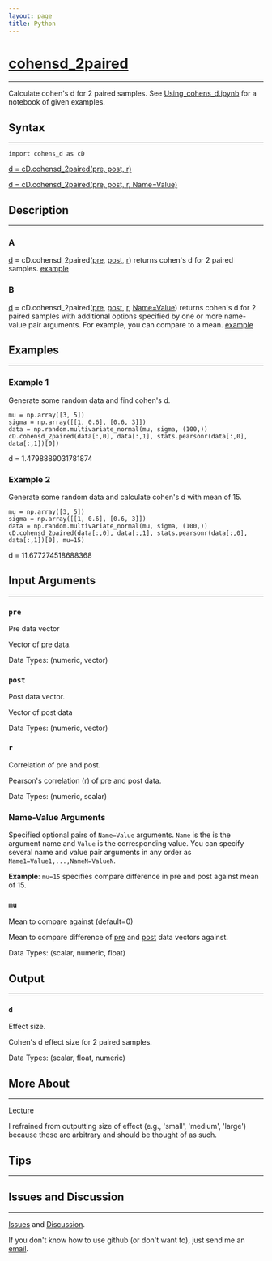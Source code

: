 ```yaml
---
layout: page
title: Python
---
```


# [cohensd_2paired](https://github.com/tulimid1/cohens_d/blob/main/cohens_d/cohens_d.py)
---

Calculate cohen's d for 2 paired samples. See [Using_cohens_d.ipynb](https://github.com/tulimid1/cohens_d/blob/main/cohens_d/Using_cohens_d.ipynb) for a notebook of given examples. 

## Syntax
---
    import cohens_d as cD

[d = cD.cohensd_2paired(pre, post, r)](#a)

[d = cD.cohensd_2paired(pre, post, r, Name=Value)](#b)

## Description
---
### A
[d](#d) = cD.cohensd_2paired([pre](#pre), [post](#post), [r](#r)) returns cohen's d for 2 paired samples. [example](#example-1)

### B 
[d](#d) = cD.cohensd_2paired([pre](#pre), [post](#post), [r](#r), [Name=Value](#name-value-arguments)) returns cohen's d for 2 paired samples with additional options specified by one or more name-value pair arguments. For example, you can compare to a mean. [example](#example-2)

## Examples 
---
### Example 1
Generate some random data and find cohen's d. 

    mu = np.array([3, 5])
    sigma = np.array([[1, 0.6], [0.6, 3]])
    data = np.random.multivariate_normal(mu, sigma, (100,))
    cD.cohensd_2paired(data[:,0], data[:,1], stats.pearsonr(data[:,0], data[:,1])[0])

d = 1.4798889031781874

### Example 2 
Generate some random data and calculate cohen's d with mean of 15. 

    mu = np.array([3, 5])
    sigma = np.array([[1, 0.6], [0.6, 3]])
    data = np.random.multivariate_normal(mu, sigma, (100,))
    cD.cohensd_2paired(data[:,0], data[:,1], stats.pearsonr(data[:,0], data[:,1])[0], mu=15)
    
d = 11.677274518688368

## Input Arguments
---
### ```pre```
Pre data vector

Vector of pre data. 

Data Types: (numeric, vector)

### ```post```
Post data vector. 

Vector of post data

Data Types: (numeric, vector)

### `r`
Correlation of pre and post. 

Pearson's correlation (r) of pre and post data. 

Data Types: (numeric, scalar)

### Name-Value Arguments

Specified optional pairs of ```Name=Value``` arguments. ```Name``` is the is the argument name and ```Value``` is the corresponding value. You can specify several name and value pair arguments in any order as ```Name1=Value1,...,NameN=ValueN```. 

**Example**: ```mu=15``` specifies compare difference in pre and post against mean of 15. 

### ```mu```
Mean to compare against (default=0)

Mean to compare difference of [pre](#pre) and [post](#post) data vectors against. 

Data Types: (scalar, numeric, float)

## Output
---

### ```d```
Effect size. 

Cohen's d effect size for 2 paired samples. 

Data Types: (scalar, float, numeric)

## More About 
---
[Lecture](https://github.com/joshcash9/Statistics_BME/blob/master/04_effect_power.pdf)

I refrained from outputting size of effect (e.g., 'small', 'medium', 'large') because these are arbitrary and should be thought of as such. 

## Tips 
---

## Issues and Discussion 
---

[Issues](https://github.com/tulimid1/cohens_d/issues) and [Discussion](https://github.com/tulimid1/cohens_d/discussions).

If you don't know how to use github (or don't want to), just send me an [email](mailto:tulimid@udel.edu). 
